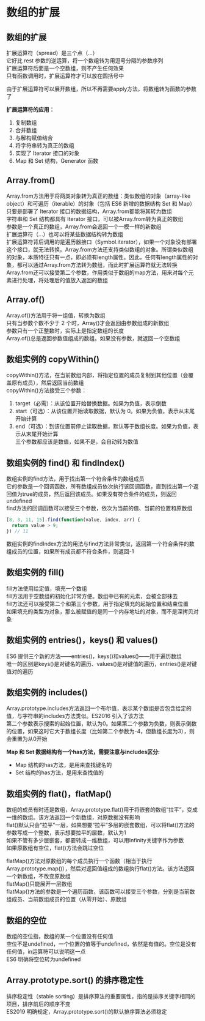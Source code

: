 数组的扩展
===

数组的扩展
---

扩展运算符（spread）是三个点（...）  
它好比 rest 参数的逆运算，将一个数组转为用逗号分隔的参数序列   
扩展运算符后面是一个空数组，则不产生任何效果  
只有函数调用时，扩展运算符才可以放在圆括号中  

由于扩展运算符可以展开数组，所以不再需要apply方法，将数组转为函数的参数了  

**扩展运算符的应用：**  
1. 复制数组  
2. 合并数组  
3. 与解构赋值结合  
4. 将字符串转为真正的数组  
5. 实现了 Iterator 接口的对象  
6. Map 和 Set 结构，Generator 函数  


Array.from()
---

Array.from方法用于将两类对象转为真正的数组：类似数组的对象（array-like object）和可遍历（iterable）的对象（包括 ES6 新增的数据结构 Set 和 Map）  
只要是部署了 Iterator 接口的数据结构，Array.from都能将其转为数组  
字符串和 Set 结构都具有 Iterator 接口，可以被Array.from转为真正的数组   
参数是一个真正的数组，Array.from会返回一个一模一样的新数组  
扩展运算符（...）也可以将某些数据结构转为数组  
	扩展运算符背后调用的是遍历器接口（Symbol.iterator），如果一个对象没有部署这个接口，就无法转换。Array.from方法还支持类似数组的对象。所谓类似数组的对象，本质特征只有一点，即必须有length属性。因此，任何有length属性的对象，都可以通过Array.from方法转为数组，而此时扩展运算符就无法转换  
Array.from还可以接受第二个参数，作用类似于数组的map方法，用来对每个元素进行处理，将处理后的值放入返回的数组  


Array.of()
---

Array.of()方法用于将一组值，转换为数组  
只有当参数个数不少于 2 个时，Array()才会返回由参数组成的新数组  
参数只有一个正整数时，实际上是指定数组的长度  
Array.of()总是返回参数值组成的数组。如果没有参数，就返回一个空数组  


数组实例的 copyWithin()
---

copyWithin()方法，在当前数组内部，将指定位置的成员复制到其他位置（会覆盖原有成员），然后返回当前数组  
copyWithin()方法接受三个参数：
1. target（必需）：从该位置开始替换数据。如果为负值，表示倒数  
2. start（可选）：从该位置开始读取数据，默认为 0。如果为负值，表示从末尾开始计算  
3. end（可选）：到该位置前停止读取数据，默认等于数组长度。如果为负值，表示从末尾开始计算  
三个参数都应该是数值，如果不是，会自动转为数值  


数组实例的 find() 和 findIndex()
---

数组实例的find方法，用于找出第一个符合条件的数组成员  
它的参数是一个回调函数，所有数组成员依次执行该回调函数，直到找出第一个返回值为true的成员，然后返回该成员。如果没有符合条件的成员，则返回undefined  
find方法的回调函数可以接受三个参数，依次为当前的值、当前的位置和原数组  
```js
[8, 3, 11, 15].find(function(value, index, arr) {
  return value > 9;
}) // 11
```
数组实例的findIndex方法的用法与find方法非常类似，返回第一个符合条件的数组成员的位置，如果所有成员都不符合条件，则返回-1  


数组实例的 fill()  
---

fill方法使用给定值，填充一个数组  
fill方法用于空数组的初始化非常方便。数组中已有的元素，会被全部抹去  
fill方法还可以接受第二个和第三个参数，用于指定填充的起始位置和结束位置  
如果填充的类型为对象，那么被赋值的是同一个内存地址的对象，而不是深拷贝对象  


数组实例的 entries()，keys() 和 values() 
---

ES6 提供三个新的方法——entries()，keys()和values()——用于遍历数组  
唯一的区别是keys()是对键名的遍历、values()是对键值的遍历，entries()是对键值对的遍历  


数组实例的 includes()
---

Array.prototype.includes方法返回一个布尔值，表示某个数组是否包含给定的值，与字符串的includes方法类似。ES2016 引入了该方法  
第二个参数表示搜索的起始位置，默认为0。如果第二个参数为负数，则表示倒数的位置，如果这时它大于数组长度（比如第二个参数为-4，但数组长度为3），则会重置为从0开始  

**Map 和 Set 数据结构有一个has方法，需要注意与includes区分:**  
* Map 结构的has方法，是用来查找键名的  
* Set 结构的has方法，是用来查找值的  


数组实例的 flat()，flatMap() 
---

数组的成员有时还是数组，Array.prototype.flat()用于将嵌套的数组“拉平”，变成一维的数组。该方法返回一个新数组，对原数据没有影响  
flat()默认只会“拉平”一层，如果想要“拉平”多层的嵌套数组，可以将flat()方法的参数写成一个整数，表示想要拉平的层数，默认为1  
如果不管有多少层嵌套，都要转成一维数组，可以用Infinity关键字作为参数  
如果原数组有空位，flat()方法会跳过空位  

flatMap()方法对原数组的每个成员执行一个函数（相当于执行Array.prototype.map()），然后对返回值组成的数组执行flat()方法。该方法返回一个新数组，不改变原数组  
flatMap()只能展开一层数组  
flatMap()方法的参数是一个遍历函数，该函数可以接受三个参数，分别是当前数组成员、当前数组成员的位置（从零开始）、原数组  


数组的空位
---

数组的空位指，数组的某一个位置没有任何值  
空位不是undefined，一个位置的值等于undefined，依然是有值的。空位是没有任何值，in运算符可以说明这一点  
ES6 明确将空位转为undefined  

Array.prototype.sort() 的排序稳定性
---

排序稳定性（stable sorting）是排序算法的重要属性，指的是排序关键字相同的项目，排序前后的顺序不变  
ES2019 明确规定，Array.prototype.sort()的默认排序算法必须稳定  


